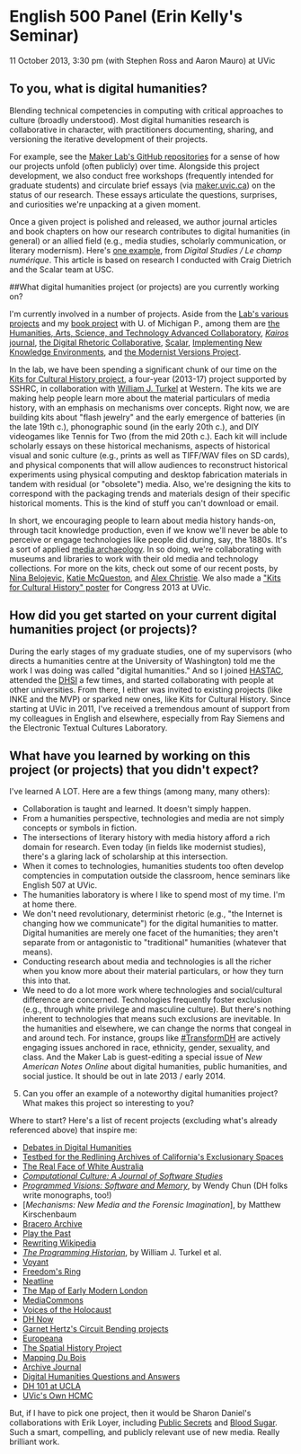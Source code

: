 # English 500 Panel (Erin Kelly's Seminar) 

11 October 2013, 3:30 pm (with Stephen Ross and Aaron Mauro) at UVic

## To you, what is digital humanities?

Blending technical competencies in computing with critical approaches to culture (broadly understood). Most digital humanities research is collaborative in character, with practitioners documenting, sharing, and versioning the iterative development of their projects. 

For example, see the [Maker Lab's GitHub repositories](https://github.com/uvicmakerlab) for a sense of how our projects unfold (often publicly) over time. Alongside this project development, we also conduct free workshops (frequently intended for graduate students) and circulate brief essays (via [maker.uvic.ca](http://maker.uvic.ca/)) on the status of our research. These essays articulate the questions, surprises, and curiosities we're unpacking at a given moment. 

Once a given project is polished and released, we author journal articles and book chapters on how our research contributes to digital humanities (in general) or an allied field (e.g., media studies, scholarly communication, or literary modernism). Here's [one example](http://www.digitalstudies.org/ojs/index.php/digital_studies/article/view/234/301), from *Digital Studies / Le champ numérique*. This article is based on research I conducted with Craig Dietrich and the Scalar team at USC.  

##What digital humanities project (or projects) are you currently working on?

I'm currently involved in a number of projects. Aside from the [Lab's various projects](http://maker.uvic.ca/projects/) and my [book project](http://www.jenterysayers.com/2011/dissertation/) with U. of Michigan P., among them are [the Humanities, Arts, Science, and Technology Advanced Collaboratory](http://www.hastac.org/), [*Kairos* journal](http://www.technorhetoric.net/), [the Digital Rhetoric Collaborative](http://www.digitalrhetoriccollaborative.org/), [Scalar](http://scalar.usc.edu/scalar/), [Implementing New Knowledge Environments](http://inke.ca/), and [the Modernist Versions Project](http://mvp.uvic.ca/).

In the lab, we have been spending a significant chunk of our time on the [Kits for Cultural History project](http://maker.uvic.ca/insight/), a four-year (2013-17) project supported by SSHRC, in collaboration with [William J. Turkel](http://williamjturkel.net/) at Western. The kits we are making help people learn more about the material particulars of media history, with an emphasis on mechanisms over concepts. Right now, we are building kits about "flash jewelry" and the early emergence of batteries (in the late 19th c.), phonographic sound (in the early 20th c.), and DIY videogames like Tennis for Two (from the mid 20th c.). Each kit will include scholarly essays on these historical mechanisms, aspects of historical visual and sonic culture (e.g., prints as well as TIFF/WAV files on SD cards), and physical components that will allow audiences to reconstruct historical experiments using physical computing and desktop fabrication materials in tandem with residual (or "obsolete") media. Also, we're designing the kits to correspond with the packaging trends and materials design of their specific historical moments. This is the kind of stuff you can't download or email.     

In short, we encouraging people to learn about media history hands-on, through tacit knowledge production, even if we know we'll never be able to perceive or engage technologies like people did during, say, the 1880s. It's a sort of applied [media archaeology](http://www.upress.umn.edu/book-division/books/digital-memory-and-the-archive). In so doing, we're collaborating with museums and libraries to work with their old media and technology collections. For more on the kits, check out some of our recent posts, by [Nina Belojevic](http://maker.uvic.ca/kit1/), [Katie McQueston](http://maker.uvic.ca/packaging/), and [Alex Christie](http://maker.uvic.ca/tennis/). We also made a ["Kits for Cultural History" poster](http://maker.uvic.ca/kitsposter/) for Congress 2013 at UVic.  

## How did you get started on your current digital humanities project (or projects)?

During the early stages of my graduate studies, one of my supervisors (who directs a humanities centre at the University of Washington) told me the work I was doing was called "digital humanities." And so I joined [HASTAC](http://www.hastac.org/), attended the [DHSI](http://dhsi.org/) a few times, and started collaborating with people at other universities. From there, I either was invited to existing projects (like INKE and the MVP) or sparked new ones, like Kits for Cultural History. Since starting at UVic in 2011, I've received a tremendous amount of support from my colleagues in English and elsewhere, especially from Ray Siemens and the Electronic Textual Cultures Laboratory. 

## What have you learned by working on this project (or projects) that you didn't expect?

I've learned A LOT. Here are a few things (among many, many others): 

* Collaboration is taught and learned. It doesn't simply happen.  
* From a humanities perspective, technologies and media are not simply concepts or symbols in fiction. 
* The intersections of literary history with media history afford a rich domain for research. Even today (in fields like modernist studies), there's a glaring lack of scholarship at this intersection. 
* When it comes to technologies, humanities students too often develop comptencies in computation outside the classroom, hence seminars like English 507 at UVic.  
* The humanities laboratory is where I like to spend most of my time. I'm at home there.  
* We don't need revolutionary, determinist rhetoric (e.g., "the Internet is changing how we communicate") for the digital humanities to matter. Digital humanities are merely one facet of the humanities; they aren't separate from or antagonistic to "traditional" humanities (whatever that means).  
* Conducting research about media and technologies is all the richer when you know more about their material particulars, or how they turn this into that.  
* We need to do a lot more work where technologies and social/cultural difference are concerned. Technologies frequently foster exclusion (e.g., through white privilege and masculine culture). But there's nothing inherent to technologies that means such exclusions are inevitable. In the humanities and elsewhere, we can change the norms that congeal in and around tech. For instance, groups like [#TransformDH](http://transformdh.org/) are actively engaging issues anchored in race, ethnicity, gender, sexuality, and class. And the Maker Lab is guest-editing a special issue of *New American Notes Online* about digital humanities, public humanities, and social justice. It should be out in late 2013 / early 2014.  

5. Can you offer an example of a noteworthy digital humanities project? What makes this project so interesting to you?

Where to start? Here's a list of recent projects (excluding what's already referenced above) that inspire me: 

* [Debates in Digital Humanities](http://dhdebates.gc.cuny.edu/)
* [Testbed for the Redlining Archives of California's Exclusionary Spaces](http://salt.unc.edu/T-RACES/)
* [The Real Face of White Australia](http://invisibleaustralians.org/faces/) 
* [*Computational Culture: A Journal of Software Studies*](http://computationalculture.net/) 
* [*Programmed Visions: Software and Memory*](http://mitpress.mit.edu/books/programmed-visions), by Wendy Chun (DH folks write monographs, too!) 
* [*Mechanisms: New Media and the Forensic Imagination*], by Matthew Kirschenbaum
* [Bracero Archive](http://braceroarchive.org/) 
* [Play the Past](http://www.playthepast.org/)
* [Rewriting Wikipedia](http://dhpoco.org/rewriting-wikipedia/) 
* [*The Programming Historian*](http://niche-canada.org/programming-historian), by William J. Turkel et al.
* [Voyant](http://voyant-tools.org/)
* [Freedom's Ring](http://freedoms-ring.org/) 
* [Neatline](http://neatline.org/) 
* [The Map of Early Modern London](http://mapoflondon.uvic.ca/) 
* [MediaCommons](http://mediacommons.futureofthebook.org/) 
* [Voices of the Holocaust](http://voices.iit.edu/) 
* [DH Now](http://digitalhumanitiesnow.org/) 
* [Garnet Hertz's Circuit Bending projects](http://www.conceptlab.com/circuitbending/) 
* [Europeana](http://www.europeana.eu/portal/) 
* [The Spatial History Project](http://www.stanford.edu/group/spatialhistory/cgi-bin/site/index.php) 
* [Mapping Du Bois](http://www.mappingdubois.org/) 
* [Archive Journal](http://www.archivejournal.net/)
* [Digital Humanities Questions and Answers](http://digitalhumanities.org/answers/) 
* [DH 101 at UCLA](http://dh101.humanities.ucla.edu/) 
* [UVic's Own HCMC](http://hcmc.uvic.ca/) 

But, if I have to pick one project, then it would be Sharon Daniel's collaborations with Erik Loyer, including [Public Secrets](http://vectors.usc.edu/issues/4/publicsecrets/) and [Blood Sugar](http://vectorsjournal.org/issues/6/bloodsugar/). Such a smart, compelling, and publicly relevant use of new media. Really brilliant work.  

